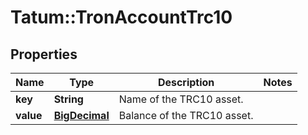 # Tatum::TronAccountTrc10

## Properties
Name | Type | Description | Notes
------------ | ------------- | ------------- | -------------
**key** | **String** | Name of the TRC10 asset. | 
**value** | [**BigDecimal**](BigDecimal.md) | Balance of the TRC10 asset. | 

